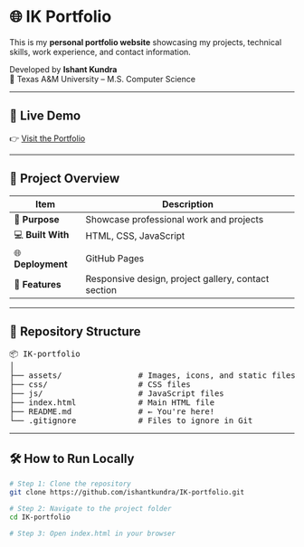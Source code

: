 # 🌐 IK Portfolio

This is my **personal portfolio website** showcasing my projects, technical skills, work experience, and contact information.

Developed by **Ishant Kundra**  
📍 Texas A&M University – M.S. Computer Science

---

## 🚀 Live Demo

👉 [Visit the Portfolio](https://ishantkundra.github.io/IK-portfolio/)

---

## 🎯 Project Overview

| Item              | Description                                 |
|-------------------|---------------------------------------------|
| 🌟 **Purpose**     | Showcase professional work and projects      |
| 💻 **Built With**  | HTML, CSS, JavaScript                        |
| 🌐 **Deployment**  | GitHub Pages                                 |
| 📱 **Features**    | Responsive design, project gallery, contact section |

---

## 📁 Repository Structure

<pre>
📦 IK-portfolio
│
├── assets/                # Images, icons, and static files
├── css/                   # CSS files
├── js/                    # JavaScript files
├── index.html             # Main HTML file
├── README.md              # ← You're here!
└── .gitignore             # Files to ignore in Git
</pre>

---

## 🛠️ How to Run Locally

```bash
# Step 1: Clone the repository
git clone https://github.com/ishantkundra/IK-portfolio.git

# Step 2: Navigate to the project folder
cd IK-portfolio

# Step 3: Open index.html in your browser

